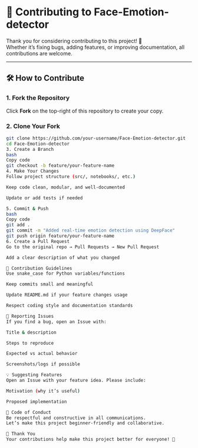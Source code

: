 # 🤝 Contributing to Face-Emotion-detector

Thank you for considering contributing to this project! 🎉  
Whether it’s fixing bugs, adding features, or improving documentation, all contributions are welcome.

---

## 🛠 How to Contribute

### 1. Fork the Repository
Click **Fork** on the top-right of this repository to create your copy.

### 2. Clone Your Fork
```bash
git clone https://github.com/your-username/Face-Emotion-detector.git
cd Face-Emotion-detector
3. Create a Branch
bash
Copy code
git checkout -b feature/your-feature-name
4. Make Your Changes
Follow project structure (src/, notebooks/, etc.)

Keep code clean, modular, and well-documented

Update or add tests if needed

5. Commit & Push
bash
Copy code
git add .
git commit -m "Added real-time emotion detection using DeepFace"
git push origin feature/your-feature-name
6. Create a Pull Request
Go to the original repo → Pull Requests → New Pull Request

Add a clear description of what you changed

🧾 Contribution Guidelines
Use snake_case for Python variables/functions

Keep commits small and meaningful

Update README.md if your feature changes usage

Respect coding style and documentation standards

🐛 Reporting Issues
If you find a bug, open an Issue with:

Title & description

Steps to reproduce

Expected vs actual behavior

Screenshots/logs if possible

💡 Suggesting Features
Open an Issue with your feature idea. Please include:

Motivation (why it’s useful)

Proposed implementation

📜 Code of Conduct
Be respectful and constructive in all communications.
Let’s make this project beginner-friendly and collaborative.

🙌 Thank You
Your contributions help make this project better for everyone! 💖
